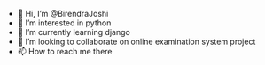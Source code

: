 - 👋 Hi, I’m @BirendraJoshi
- 👀 I’m interested in python 
- 🌱 I’m currently learning django
- 💞️ I’m looking to collaborate on online examination system project
- 📫 How to reach me there

<!---
BirendraJoshi/BirendraJoshi is a ✨ special ✨ repository because its `README.md` (this file) appears on your GitHub profile.
You can click the Preview link to take a look at your changes.
--->
